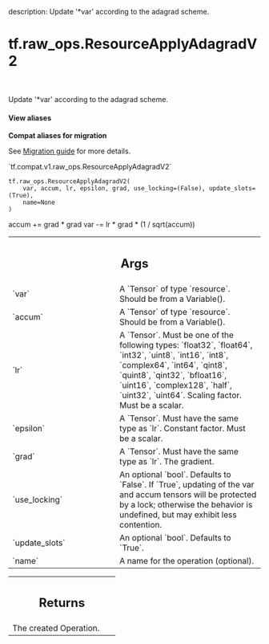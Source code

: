 description: Update '*var' according to the adagrad scheme.

<div itemscope itemtype="http://developers.google.com/ReferenceObject">
<meta itemprop="name" content="tf.raw_ops.ResourceApplyAdagradV2" />
<meta itemprop="path" content="Stable" />
</div>

# tf.raw_ops.ResourceApplyAdagradV2

<!-- Insert buttons and diff -->

<table class="tfo-notebook-buttons tfo-api nocontent" align="left">

</table>



Update '*var' according to the adagrad scheme.

<section class="expandable">
  <h4 class="showalways">View aliases</h4>
  <p>
<b>Compat aliases for migration</b>
<p>See
<a href="https://www.tensorflow.org/guide/migrate">Migration guide</a> for
more details.</p>
<p>`tf.compat.v1.raw_ops.ResourceApplyAdagradV2`</p>
</p>
</section>

<pre class="devsite-click-to-copy prettyprint lang-py tfo-signature-link">
<code>tf.raw_ops.ResourceApplyAdagradV2(
    var, accum, lr, epsilon, grad, use_locking=(False), update_slots=(True),
    name=None
)
</code></pre>



<!-- Placeholder for "Used in" -->

accum += grad * grad
var -= lr * grad * (1 / sqrt(accum))

<!-- Tabular view -->
 <table class="responsive fixed orange">
<colgroup><col width="214px"><col></colgroup>
<tr><th colspan="2"><h2 class="add-link">Args</h2></th></tr>

<tr>
<td>
`var`
</td>
<td>
A `Tensor` of type `resource`. Should be from a Variable().
</td>
</tr><tr>
<td>
`accum`
</td>
<td>
A `Tensor` of type `resource`. Should be from a Variable().
</td>
</tr><tr>
<td>
`lr`
</td>
<td>
A `Tensor`. Must be one of the following types: `float32`, `float64`, `int32`, `uint8`, `int16`, `int8`, `complex64`, `int64`, `qint8`, `quint8`, `qint32`, `bfloat16`, `uint16`, `complex128`, `half`, `uint32`, `uint64`.
Scaling factor. Must be a scalar.
</td>
</tr><tr>
<td>
`epsilon`
</td>
<td>
A `Tensor`. Must have the same type as `lr`.
Constant factor. Must be a scalar.
</td>
</tr><tr>
<td>
`grad`
</td>
<td>
A `Tensor`. Must have the same type as `lr`. The gradient.
</td>
</tr><tr>
<td>
`use_locking`
</td>
<td>
An optional `bool`. Defaults to `False`.
If `True`, updating of the var and accum tensors will be protected
by a lock; otherwise the behavior is undefined, but may exhibit less
contention.
</td>
</tr><tr>
<td>
`update_slots`
</td>
<td>
An optional `bool`. Defaults to `True`.
</td>
</tr><tr>
<td>
`name`
</td>
<td>
A name for the operation (optional).
</td>
</tr>
</table>



<!-- Tabular view -->
 <table class="responsive fixed orange">
<colgroup><col width="214px"><col></colgroup>
<tr><th colspan="2"><h2 class="add-link">Returns</h2></th></tr>
<tr class="alt">
<td colspan="2">
The created Operation.
</td>
</tr>

</table>

